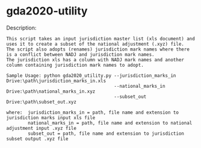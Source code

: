 # gda2020-utility

Description:

    This script takes an input jurisdiction master list (xls document) and
    uses it to create a subset of the national adjustment (.xyz) file.
    The script also adopts (renames) jurisdiction mark names where there 
    is a conflict between NADJ and jurisdiction mark names.
    The jurisdiction xls has a column with NADJ mark names and another
    column containing jurisdiction mark names to adopt. 

    Sample Usage: python gda2020_utility.py --jurisdiction_marks_in Drive:\path\jurisdiction_marks_in.xls 
                                            --national_marks_in Drive:\path\national_marks_in.xyz 
                                            --subset_out Drive:\path\subset_out.xyz

    where:  jurisdiction_marks_in = path, file name and extension to jurisdiction marks input xls file
            national_marks_in = path, file name and extension to national adjustment input .xyz file
            subset_out = path, file name and extension to jurisdiction subset output .xyz file
